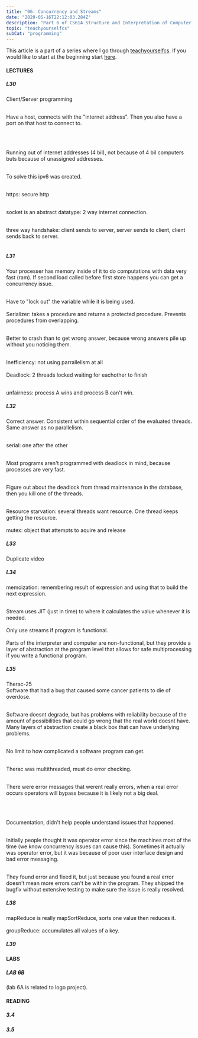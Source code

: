 ```yaml
---
title: "06: Concurrency and Streams"
date: "2020-05-16T22:12:03.284Z"
description: "Part 6 of CS61A Structure and Interpretation of Computer Programs"
topic: "teachyourselfcs"
subCat: "programming"
---
```


This article is a part of a series where I go through [teachyourselfcs](https://teachyourselfcs.com/).
If you would like to start at the beginning start [here](https://bpp.dev/articles/teachyourselfcs/programming/00-getting-started/).

#### LECTURES

##### L30

Client/Server programming
<br>
<br>

Have a host, connects with the "internet address".
Then you also have a port on that host to connect to.

<br>
<br>

Running out of internet addresses (4 bil), not because of 4 bil computers buts because of unassigned addresses.
<br>
<br>

To solve this ipv6 was created.
<br>
<br>

https: secure http
<br>
<br>

socket is an abstract datatype: 2 way internet connection.
<br>
<br>

three way handshake: client sends to server, server sends to client, client sends back to server.
<br>
<br>

##### L31

Your processer has memory inside of it to do computations with data very fast (ram). If second load called before first store happens you can get a concurrency issue.
<br>
<br>

Have to "lock out" the variable while it is being used.
<br>
<br>
Serializer: takes a procedure and returns a protected procedure.
Prevents procedures from overlapping.
<br>
<br>

Better to crash than to get wrong answer, because wrong answers pile up without you noticing them.
<br>
<br>

Inefficiency: not using parrallelism at all
<br>
<br>
Deadlock: 2 threads locked waiting for eachother to finish
<br>
<br>

unfairness: process A wins and process B can't win.

##### L32

Correct answer. Consistent within sequential order of the evaluated threads.
Same answer as no parallelism.
<br>
<br>

serial: one after the other
<br>
<br>

Most programs aren't programmed with deadlock in mind, because processes are very fast.
<br>
<br>

Figure out about the deadlock from thread maintenance in the database, then you kill one of the threads.
<br>
<br>

Resource starvation: several threads want resource. One thread keeps getting the resource.
<br>
<br>
mutex: object that attempts to aquire and release

##### L33

Duplicate video

##### L34

memoization: remembering result of expression and using that to build the next expression.
<br>
<br>

Stream uses JIT (just in time) to where it calculates the value whenever it is needed.
<br>
<br>
Only use streams if program is functional.
<br>
<br>
Parts of the interpreter and computer are non-functional, but they provide a layer of abstraction at the program level that allows for safe multiprocessing if you write a functional program.

##### L35

Therac-25
<br>
Software that had a bug that caused some cancer patients to die of overdose.
<br>
<br>

Software doesnt degrade, but has problems with reliability because of the amount of possibilities that could go wrong that the real world doesnt have. Many layers of abstraction create a black box that can have underlying problems.
<br>
<br>

No limit to how complicated a software program can get.
<br>
<br>

Therac was multithreaded, must do error checking.
<br>
<br>

There were error messages that werent really errors, when a real error occurs operators will bypass because it is likely not a big deal.

<br>
<br>

Documentation, didn't help people understand issues that happened.
<br>
<br>

Initially people thought it was operator error since the machines most of the time (we know concurrency issues can cause this). Sometimes it actually was operator error, but it was because of poor user interface design and bad error messaging.
<br>
<br>

They found error and fixed it, but just because you found a real error doesn't mean more errors can't be within the program. They shipped the bugfix without extensive testing to make sure the issue is really resolved.

##### L38

mapReduce is really mapSortReduce, sorts one value then reduces it.
<br>
<br>
groupReduce: accumulates all values of a key.

##### L39

#### LABS

##### LAB 6B

(lab 6A is related to logo project).

#### READING

##### 3.4

##### 3.5
